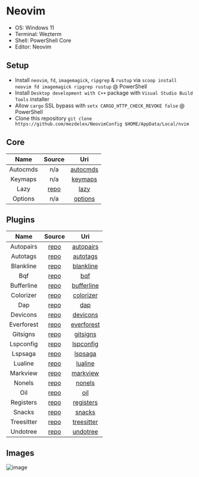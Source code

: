 # Neovim

- OS: Windows 11
- Terminal: Wezterm
- Shell: PowerShell Core
- Editor: Neovim

## Setup

- Install `neovim`, `fd`, `imagemagick`, `ripgrep` & `rustup` via `scoop install neovim fd imagemagick ripgrep rustup` @ PowerShell
- Install `Desktop development with C++` package with `Visual Studio Build Tools` installer
- Allow `cargo` SSL bypass with `setx CARGO_HTTP_CHECK_REVOKE false` @ PowerShell
- Clone this repository `git clone https://github.com/mezdelex/NeovimConfig $HOME/AppData/Local/nvim`

## Core

|   Name   |                   Source                   |                                         Uri                                          |
| :------: | :----------------------------------------: | :----------------------------------------------------------------------------------: |
| Autocmds |                    n/a                     | [autocmds](https://github.com/mezdelex/NeovimConfig/blob/main/lua/core/autocmds.lua) |
| Keymaps  |                    n/a                     |  [keymaps](https://github.com/mezdelex/NeovimConfig/blob/main/lua/core/keymaps.lua)  |
|   Lazy   | [repo](https://github.com/folke/lazy.nvim) |     [lazy](https://github.com/mezdelex/NeovimConfig/blob/main/lua/core/lazy.lua)     |
| Options  |                    n/a                     |  [options](https://github.com/mezdelex/NeovimConfig/blob/main/lua/core/options.lua)  |

## Plugins

|    Name    |                             Source                             |                                             Uri                                             |
| :--------: | :------------------------------------------------------------: | :-----------------------------------------------------------------------------------------: |
| Autopairs  |        [repo](https://github.com/windwp/nvim-autopairs)        |  [autopairs](https://github.com/mezdelex/NeovimConfig/tree/main/lua/plugins/autopairs.lua)  |
|  Autotags  |       [repo](https://github.com/windwp/nvim-ts-autotag)        |   [autotags](https://github.com/mezdelex/NeovimConfig/tree/main/lua/plugins/autotags.lua)   |
| Blankline  | [repo](https://github.com/lukas-reineke/indent-blankline.nvim) |  [blankline](https://github.com/mezdelex/NeovimConfig/tree/main/lua/plugins/blankline.lua)  |
|    Bqf     |        [repo](https://github.com/kevinhwang91/nvim-bqf)        |        [bqf](https://github.com/mezdelex/NeovimConfig/tree/main/lua/plugins/bqf.lua)        |
| Bufferline |       [repo](https://github.com/akinsho/bufferline.nvim)       | [bufferline](https://github.com/mezdelex/NeovimConfig/tree/main/lua/plugins/bufferline.lua) |
| Colorizer  |     [repo](https://github.com/norcalli/nvim-colorizer.lua)     |  [colorizer](https://github.com/mezdelex/NeovimConfig/tree/main/lua/plugins/colorizer.lua)  |
|    Dap     |        [repo](https://github.com/rcarriga/nvim-dap-ui)         |        [dap](https://github.com/mezdelex/NeovimConfig/tree/main/lua/plugins/dap.lua)        |
|  Devicons  |     [repo](https://github.com/nvim-tree/nvim-web-devicons)     |   [devicons](https://github.com/mezdelex/NeovimConfig/tree/main/lua/plugins/devicons.lua)   |
| Everforest |         [repo](https://github.com/sainnhe/everforest)          | [everforest](https://github.com/mezdelex/NeovimConfig/blob/main/lua/plugins/everforest.lua) |
|  Gitsigns  |       [repo](https://github.com/lewis6991/gitsigns.nvim)       |   [gitsigns](https://github.com/mezdelex/NeovimConfig/tree/main/lua/plugins/gitsigns.lua)   |
| Lspconfig  |        [repo](https://github.com/neovim/nvim-lspconfig)        |  [lspconfig](https://github.com/mezdelex/NeovimConfig/tree/main/lua/plugins/lspconfig.lua)  |
|  Lspsaga   |        [repo](https://github.com/nvimdev/lspsaga.nvim)         |    [lspsaga](https://github.com/mezdelex/NeovimConfig/tree/main/lua/plugins/lspsaga.lua)    |
|  Lualine   |      [repo](https://github.com/nvim-lualine/lualine.nvim)      |    [lualine](https://github.com/mezdelex/NeovimConfig/tree/main/lua/plugins/lualine.lua)    |
|  Markview  |        [repo](https://github.com/OXY2DEV/markview.nvim)        |   [markview](https://github.com/mezdelex/NeovimConfig/tree/main/lua/plugins/markview.lua)   |
|   Nonels   |       [repo](https://github.com/nvimtools/none-ls.nvim)        |     [nonels](https://github.com/mezdelex/NeovimConfig/tree/main/lua/plugins/nonels.lua)     |
|    Oil     |          [repo](https://github.com/stevearc/oil.nvim)          |        [oil](https://github.com/mezdelex/NeovimConfig/tree/main/lua/plugins/oil.lua)        |
| Registers  |      [repo](https://github.com/tversteeg/registers.nvim)       |  [registers](https://github.com/mezdelex/NeovimConfig/tree/main/lua/plugins/registers.lua)  |
|   Snacks   |          [repo](https://github.com/folke/snacks.nvim)          |     [snacks](https://github.com/mezdelex/NeovimConfig/tree/main/lua/plugins/snacks.lua)     |
| Treesitter |   [repo](https://github.com/nvim-treesitter/nvim-treesitter)   | [treesitter](https://github.com/mezdelex/NeovimConfig/tree/main/lua/plugins/treesitter.lua) |
|  Undotree  |           [repo](https://github.com/mbbill/undotree)           |   [undotree](https://github.com/mezdelex/NeovimConfig/tree/main/lua/plugins/undotree.lua)   |

## Images

![image](https://github.com/user-attachments/assets/3f59362b-5d91-4c20-a1fd-c880e8530fd2)
